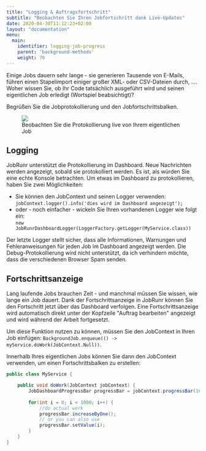 ```yaml
---
title: "Logging & Auftragsfortschritt"
subtitle: "Beobachten Sie Ihren Jobfortschritt dank Live-Updates"
date: 2020-04-30T11:12:23+02:00
layout: "documentation"
menu: 
  main: 
    identifier: logging-job-progress
    parent: 'background-methods'
    weight: 70
---
```

Einige Jobs dauern sehr lange - sie generieren Tausende von E-Mails, führen einen Stapelimport einiger großer XML- oder CSV-Dateien durch, .... Woher wissen Sie, ob Ihr Code tatsächlich ausgeführt wird und seinen eigentlichen Job erledigt (Wortspiel beabsichtigt)?

Begrüßen Sie die Jobprotokollierung und den Jobfortschrittsbalken.

<figure>
<img src="/documentation/job-progress.gif" class="kg-image">
<figcaption> Beobachten Sie die Protokollierung live von Ihrem eigentlichen Job </figcaption>
</figure>

## Logging
JobRunr unterstützt die Protokollierung im Dashboard. Neue Nachrichten werden angezeigt, sobald sie protokolliert werden. Es ist, als würden Sie eine echte Konsole betrachten. Um etwas im Dashboard zu protokollieren, haben Sie zwei Möglichkeiten:

- Sie können den JobContext und seinen Logger verwenden: <br>
`jobContext.logger().info('dies wird im Dashboard angezeigt');`
- oder - noch einfacher - wickeln Sie Ihren vorhandenen Logger wie folgt ein: <br>
`new JobRunrDashboardLogger(LoggerFactory.getLogger(MyService.class))`

Der letzte Logger stellt sicher, dass alle Informationen, Warnungen und Fehleranweisungen für jeden Job im Dashboard angezeigt werden. Die Debug-Protokollierung wird nicht unterstützt, da ich verhindern möchte, dass die verschiedenen Browser Spam senden.

## Fortschrittsanzeige
Lang laufende Jobs brauchen Zeit - und manchmal müssen Sie wissen, wie lange ein Job dauert. Dank der Fortschrittsanzeige in JobRunr können Sie den Fortschritt jetzt über das Dashboard verfolgen. Eine Fortschrittsanzeige wird automatisch direkt unter der Kopfzeile "Auftrag bearbeiten" angezeigt und wird während der Arbeit fortgesetzt.

Um diese Funktion nutzen zu können, müssen Sie den JobContext in Ihren Job einfügen:
`BackgroundJob.enqueue(() -> myService.doWork(JobContext.Null))`.

Innerhalb Ihres eigentlichen Jobs können Sie dann den JobContext verwenden, um einen Fortschrittsbalken zu erstellen:

```java
public class MyService {

	public void doWork(JobContext jobContext) {
    	JobDashboardProgressBar progressBar = jobContext.progressBar(1000);
        
        for(int i = 0; i < 1000; i++) {
        	//do actual work
            progressBar.increaseByOne();
            // or you can also use
            progressBar.setValue(i);
        }
    }
}
```
